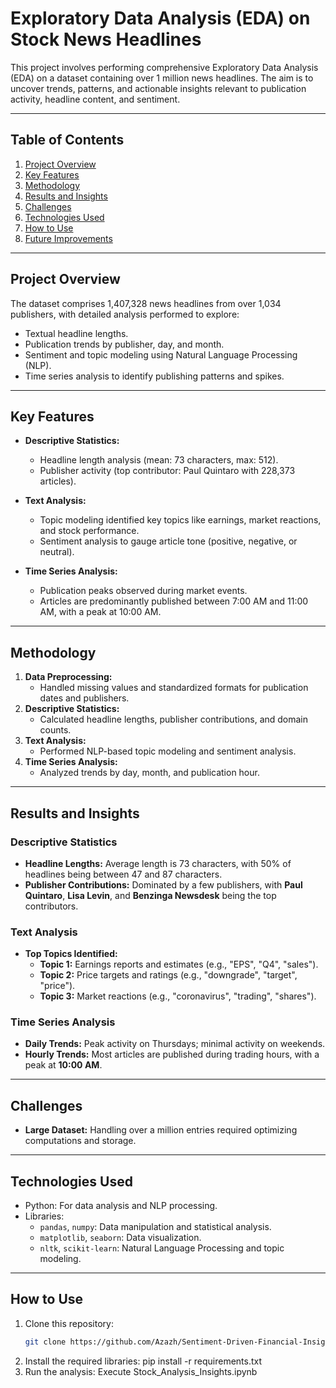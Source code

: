 # Exploratory Data Analysis (EDA) on Stock News Headlines  

This project involves performing comprehensive Exploratory Data Analysis (EDA) on a dataset containing over 1 million news headlines. The aim is to uncover trends, patterns, and actionable insights relevant to publication activity, headline content, and sentiment.  

---

## **Table of Contents**  
1. [Project Overview](#project-overview)  
2. [Key Features](#key-features)  
3. [Methodology](#methodology)  
4. [Results and Insights](#results-and-insights)  
5. [Challenges](#challenges)  
6. [Technologies Used](#technologies-used)  
7. [How to Use](#how-to-use)  
8. [Future Improvements](#future-improvements)  

---

## **Project Overview**  
The dataset comprises 1,407,328 news headlines from over 1,034 publishers, with detailed analysis performed to explore:  
- Textual headline lengths.  
- Publication trends by publisher, day, and month.  
- Sentiment and topic modeling using Natural Language Processing (NLP).  
- Time series analysis to identify publishing patterns and spikes.  

---

## **Key Features**  
- **Descriptive Statistics:**  
  - Headline length analysis (mean: 73 characters, max: 512).  
  - Publisher activity (top contributor: Paul Quintaro with 228,373 articles).  

- **Text Analysis:**  
  - Topic modeling identified key topics like earnings, market reactions, and stock performance.  
  - Sentiment analysis to gauge article tone (positive, negative, or neutral).  

- **Time Series Analysis:**  
  - Publication peaks observed during market events.  
  - Articles are predominantly published between 7:00 AM and 11:00 AM, with a peak at 10:00 AM.  

---

## **Methodology**  
1. **Data Preprocessing:**  
   - Handled missing values and standardized formats for publication dates and publishers.  
2. **Descriptive Statistics:**  
   - Calculated headline lengths, publisher contributions, and domain counts.  
3. **Text Analysis:**  
   - Performed NLP-based topic modeling and sentiment analysis.  
4. **Time Series Analysis:**  
   - Analyzed trends by day, month, and publication hour.  


---

## **Results and Insights**  

### **Descriptive Statistics**  
- **Headline Lengths:** Average length is 73 characters, with 50% of headlines being between 47 and 87 characters.  
- **Publisher Contributions:** Dominated by a few publishers, with **Paul Quintaro**, **Lisa Levin**, and **Benzinga Newsdesk** being the top contributors.  

### **Text Analysis**  
- **Top Topics Identified:**  
  - **Topic 1:** Earnings reports and estimates (e.g., "EPS", "Q4", "sales").  
  - **Topic 2:** Price targets and ratings (e.g., "downgrade", "target", "price").  
  - **Topic 3:** Market reactions (e.g., "coronavirus", "trading", "shares").  

### **Time Series Analysis**  
- **Daily Trends:** Peak activity on Thursdays; minimal activity on weekends.  
- **Hourly Trends:** Most articles are published during trading hours, with a peak at **10:00 AM**.  

---

## **Challenges**  
- **Large Dataset:** Handling over a million entries required optimizing computations and storage.    

---

## **Technologies Used**  
- Python: For data analysis and NLP processing.  
- Libraries:  
  - `pandas`, `numpy`: Data manipulation and statistical analysis.  
  - `matplotlib`, `seaborn`: Data visualization.  
  - `nltk`, `scikit-learn`: Natural Language Processing and topic modeling.  

---

## **How to Use**  
1. Clone this repository:  
   ```bash  
   git clone https://github.com/Azazh/Sentiment-Driven-Financial-Insights.git  
2. Install the required libraries:
    pip install -r requirements.txt  
3. Run the analysis:
    Execute Stock_Analysis_Insights.ipynb

